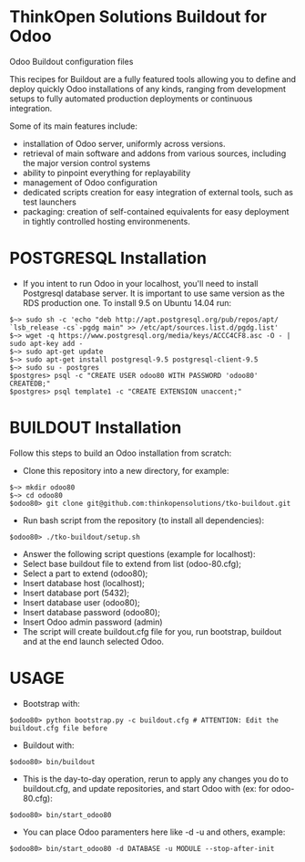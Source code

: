 # ThinkOpen Solutions Buildout for Odoo
Odoo Buildout configuration files

This recipes for Buildout are a fully featured tools allowing you to define and deploy quickly Odoo installations of any kinds, ranging from development setups to fully automated production deployments or continuous integration.

Some of its main features include:
 * installation of Odoo server, uniformly across versions.
 * retrieval of main software and addons from various sources, including the major version control systems
 * ability to pinpoint everything for replayability
 * management of Odoo configuration
 * dedicated scripts creation for easy integration of external tools, such as test launchers
 * packaging: creation of self-contained equivalents for easy deployment in tightly controlled hosting environmenents.

# POSTGRESQL Installation
 * If you intent to run Odoo in your localhost, you'll need to install Postgresql database server. It is important to use same version as the RDS production one. To install 9.5 on Ubuntu 14.04 run:
```
$~> sudo sh -c 'echo "deb http://apt.postgresql.org/pub/repos/apt/ `lsb_release -cs`-pgdg main" >> /etc/apt/sources.list.d/pgdg.list'
$~> wget -q https://www.postgresql.org/media/keys/ACCC4CF8.asc -O - | sudo apt-key add -
$~> sudo apt-get update
$~> sudo apt-get install postgresql-9.5 postgresql-client-9.5
$~> sudo su - postgres
$postgres> psql -c "CREATE USER odoo80 WITH PASSWORD 'odoo80' CREATEDB;"
$postgres> psql template1 -c "CREATE EXTENSION unaccent;"

```
# BUILDOUT Installation
Follow this steps to build an Odoo installation from scratch:
 * Clone this repository into a new directory, for example:
```
$~> mkdir odoo80
$~> cd odoo80
$odoo80> git clone git@github.com:thinkopensolutions/tko-buildout.git
```
 * Run bash script from the repository (to install all dependencies):
```
$odoo80> ./tko-buildout/setup.sh
```
 * Answer the following script questions (example for localhost):
  * Select base buildout file to extend from list (odoo-80.cfg);
  * Select a part to extend (odoo80);
  * Insert database host (localhost);
  * Insert database port (5432);
  * Insert database user (odoo80);
  * Insert database password (odoo80);
  * Insert Odoo admin password (admin)
 * The script will create buildout.cfg file for you, run bootstrap, buildout and at the end launch selected Odoo.

# USAGE
 * Bootstrap with:
```
$odoo80> python bootstrap.py -c buildout.cfg # ATTENTION: Edit the buildout.cfg file before
```
 * Buildout with:
```
$odoo80> bin/buildout
```
 * This is the day-to-day operation, rerun to apply any changes you do to buildout.cfg, and update repositories, and start Odoo with (ex: for odoo-80.cfg):
```
$odoo80> bin/start_odoo80
```
 * You can place Odoo paramenters here like -d -u and others, example:
```
$odoo80> bin/start_odoo80 -d DATABASE -u MODULE --stop-after-init
```
